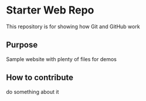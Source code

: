 # Starter Web Repo

This repository is for showing how Git and GitHub work

## Purpose

Sample website with plenty of files for demos

## How to contribute
do something about it